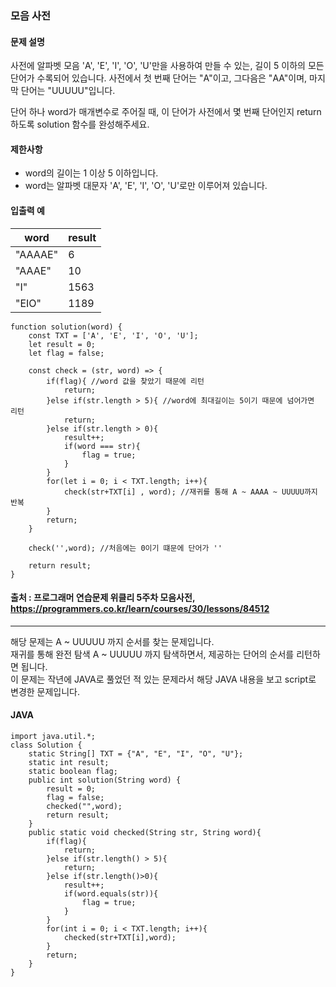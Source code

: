 ### 모음 사전

#### 문제 설명
사전에 알파벳 모음 'A', 'E', 'I', 'O', 'U'만을 사용하여 만들 수 있는, 길이 5 이하의 모든 단어가 수록되어 있습니다. 사전에서 첫 번째 단어는 "A"이고, 그다음은 "AA"이며, 마지막 단어는 "UUUUU"입니다.

단어 하나 word가 매개변수로 주어질 때, 이 단어가 사전에서 몇 번째 단어인지 return 하도록 solution 함수를 완성해주세요.

#### 제한사항
- word의 길이는 1 이상 5 이하입니다.
- word는 알파벳 대문자 'A', 'E', 'I', 'O', 'U'로만 이루어져 있습니다.

#### 입출력 예
|word|result|
|---|------|
|"AAAAE"|6|
|"AAAE"|10|
|"I"|1563|
|"EIO"|1189|

```
function solution(word) {
    const TXT = ['A', 'E', 'I', 'O', 'U'];
    let result = 0;
    let flag = false;
    
    const check = (str, word) => {
        if(flag){ //word 값을 찾았기 때문에 리턴
            return;
        }else if(str.length > 5){ //word에 최대길이는 5이기 때문에 넘어가면 리턴
            return;
        }else if(str.length > 0){
            result++;
            if(word === str){
                flag = true;
            }
        }
        for(let i = 0; i < TXT.length; i++){
            check(str+TXT[i] , word); //재귀를 통해 A ~ AAAA ~ UUUUU까지 반복
        }
        return;
    }
    
    check('',word); //처음에는 0이기 떄문에 단어가 ''
    
    return result;
}
```

#### 출처 : 프로그래머 연습문제 위클리 5주차 모음사전, https://programmers.co.kr/learn/courses/30/lessons/84512
---------------------------------------------------------------------------------------------------------
해당 문제는  A ~ UUUUU 까지 순서를 찾는 문제입니다.<br>
재귀를 통해 완전 탐색 A ~ UUUUU 까지 탐색하면서,  제공하는 단어의 순서를 리턴하면 됩니다.<br>
이 문제는 작년에 JAVA로 풀었던 적 있는 문제라서 해당 JAVA 내용을 보고 script로 변경한 문제입니다.

#### JAVA
```
import java.util.*;
class Solution {
    static String[] TXT = {"A", "E", "I", "O", "U"};
    static int result;
    static boolean flag;
    public int solution(String word) {
        result = 0;
        flag = false;
        checked("",word);
        return result;
    }
    public static void checked(String str, String word){
        if(flag){
            return;
        }else if(str.length() > 5){
            return;
        }else if(str.length()>0){
            result++;
            if(word.equals(str)){
                flag = true;
            }
        }
        for(int i = 0; i < TXT.length; i++){
            checked(str+TXT[i],word);
        }
        return;
    }
}
```


